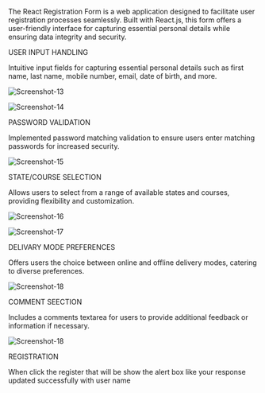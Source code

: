 
The React Registration Form is a web application designed to facilitate user registration processes seamlessly. Built with React.js, this form offers a user-friendly interface for capturing essential personal details while ensuring data integrity and security.

USER INPUT HANDLING

Intuitive input fields for capturing essential personal details such as first name, last name, mobile number, email, date of birth, and more.

![Screenshot-13](https://github.com/JothipriyaSaravanan/RegistrationForm/assets/155729866/d7069f92-c69b-44a0-a6db-8478831b3321)


![Screenshot-14](https://github.com/JothipriyaSaravanan/RegistrationForm/assets/155729866/bcdd5645-7bc7-46f4-aef4-793cfd911042)


PASSWORD VALIDATION

Implemented password matching validation to ensure users enter matching passwords for increased security.

![Screenshot-15](https://github.com/JothipriyaSaravanan/RegistrationForm/assets/155729866/7cef65d1-2053-435e-afcf-8d3a59f4b13a)


STATE/COURSE SELECTION

Allows users to select from a range of available states and courses, providing flexibility and customization.

![Screenshot-16](https://github.com/JothipriyaSaravanan/RegistrationForm/assets/155729866/5bf9054b-d5ac-47b3-8b13-05a94281b18c)


![Screenshot-17](https://github.com/JothipriyaSaravanan/RegistrationForm/assets/155729866/52d764e5-8f11-4e65-ac4e-e2c72fb9e7f7)


DELIVARY MODE PREFERENCES

Offers users the choice between online and offline delivery modes, catering to diverse preferences.

![Screenshot-18](https://github.com/JothipriyaSaravanan/RegistrationForm/assets/155729866/22b7f76b-64e9-4870-9b0f-15eb28b1207a)


COMMENT SEECTION

Includes a comments textarea for users to provide additional feedback or information if necessary.

![Screenshot-18](https://github.com/JothipriyaSaravanan/RegistrationForm/assets/155729866/22b7f76b-64e9-4870-9b0f-15eb28b1207a)


REGISTRATION

When click the register that will be show the alert box like your response  updated successfully with user name


